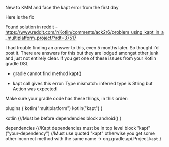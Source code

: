 New to KMM and face the kapt error from the first day 

Here is the fix

Found solution in reddit - https://www.reddit.com/r/Kotlin/comments/ack2r6/problem_using_kapt_in_a_multiplatform_project/?rdt=37517

I had trouble finding an answer to this, even 5 months later. So thought i'd post it. There are answers for this but they are lodged amongst other junk and just not entirely clear. If you get one of these issues from your Kotlin gradle DSL

- gradle cannot find method kapt()

- kapt call gives this error: Type mismatch: inferred type is String but Action<KaptExtension> was expected

Make sure your gradle code has these things, in this order:

plugins {
kotlin("multiplatform")
kotlin("kapt")
}

kotlin {//Must be before dependencies block
android()
}

dependencies {//Kapt dependencies must be in top level block
"kapt"("your-dependency")
//Must use quoted "kapt" otherwise you get some other incorrect method with the same name -> org.gradle.api.Project.`kapt`
}